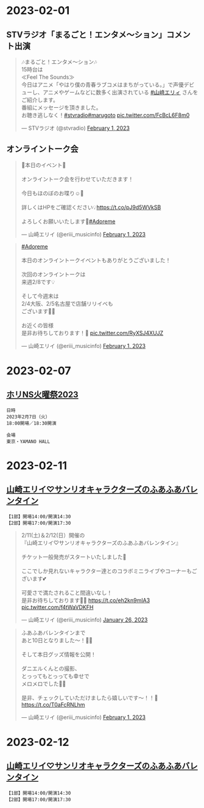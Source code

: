 # 2023-02-01

## STVラジオ「まるごと！エンタメ〜ション」コメント出演

<blockquote class="twitter-tweet" data-partner="tweetdeck"><p lang="ja" dir="ltr">🎶まるごと！エンタメ～ション🎶<br>15時台は<br>≪Feel The Sounds≫<br>今日はアニメ「やはり僕の青春ラブコメはまちがっている。」で声優デビューし、アニメやゲームなどに数多く出演されている <a href="https://twitter.com/hashtag/%E5%B1%B1%EF%A8%91%E3%82%A8%E3%83%AA%E3%82%A3?src=hash&amp;ref_src=twsrc%5Etfw">#山﨑エリィ</a> さんをご紹介します。<br>番組にメッセージを頂きました。<br>お聴き逃しなく！<a href="https://twitter.com/hashtag/stvradio?src=hash&amp;ref_src=twsrc%5Etfw">#stvradio</a><a href="https://twitter.com/hashtag/marugoto?src=hash&amp;ref_src=twsrc%5Etfw">#marugoto</a> <a href="https://t.co/FcBcL6F8m0">pic.twitter.com/FcBcL6F8m0</a></p>&mdash; STVラジオ (@stvradio) <a href="https://twitter.com/stvradio/status/1620662671996772353?ref_src=twsrc%5Etfw">February 1, 2023</a></blockquote>
<script async src="https://platform.twitter.com/widgets.js" charset="utf-8"></script>


## オンライントーク会

<blockquote class="twitter-tweet" data-partner="tweetdeck"><p lang="ja" dir="ltr">🍎本日のイベント🍎<br><br>オンライントーク会を行わせていただきます！<br><br>今日もほのぼのお喋り☺️🤍<br><br>詳しくはHPをご確認ください💡<a href="https://t.co/pJ9d5WVkSB">https://t.co/pJ9d5WVkSB</a><br><br>よろしくお願いいたします💌<a href="https://twitter.com/hashtag/Adoreme?src=hash&amp;ref_src=twsrc%5Etfw">#Adoreme</a></p>&mdash; 山崎エリイ (@eriii_musicinfo) <a href="https://twitter.com/eriii_musicinfo/status/1620677893549604864?ref_src=twsrc%5Etfw">February 1, 2023</a></blockquote>
<script async src="https://platform.twitter.com/widgets.js" charset="utf-8"></script>

<blockquote class="twitter-tweet" data-partner="tweetdeck"><p lang="ja" dir="ltr"><a href="https://twitter.com/hashtag/Adoreme?src=hash&amp;ref_src=twsrc%5Etfw">#Adoreme</a><br><br>本日のオンライントークイベントもありがとうございました！<br><br>次回のオンライントークは<br>来週2/8です💡<br><br>そして今週末は<br>2/4大阪、2/5名古屋で店舗リリイベも<br>ございます🐣✨<br><br>お近くの皆様<br>是非お待ちしております！🍎 <a href="https://t.co/RyXSJ4XUJZ">pic.twitter.com/RyXSJ4XUJZ</a></p>&mdash; 山崎エリイ (@eriii_musicinfo) <a href="https://twitter.com/eriii_musicinfo/status/1620772563587850240?ref_src=twsrc%5Etfw">February 1, 2023</a></blockquote>
<script async src="https://platform.twitter.com/widgets.js" charset="utf-8"></script>


# 2023-02-07
## [ホリNS火曜祭2023](https://www.horipro.co.jp/nsfes2023/)

    日時
    2023年2月7日（火）
    18:00開場／18:30開演

    会場
    東京・YAMANO HALL

# 2023-02-11
## [山崎エリイ♡サンリオキャラクターズのふあふあバレンタイン](https://www.puroland.jp/spl-event/erii-valentineday/)

    【1部】開場14:00/開演14:30
    【2部】開場17:00/開演17:30

<blockquote class="twitter-tweet" data-partner="tweetdeck"><p lang="ja" dir="ltr">2/11(土)＆2/12(日）開催の<br>『山崎エリイ♡サンリオキャラクターズのふあふあバレンタイン』<br><br>チケット一般発売がスタートいたしました🎀<br><br>ここでしか見れないキャラクター達とのコラボミニライブやコーナーもございます💕<br><br>可愛さで満たされること間違いなし！<br>是非お待ちしております🥳🥁 <a href="https://t.co/eh2kn9mIA3">https://t.co/eh2kn9mIA3</a> <a href="https://t.co/f4tWaVDKFH">pic.twitter.com/f4tWaVDKFH</a></p>&mdash; 山崎エリイ (@eriii_musicinfo) <a href="https://twitter.com/eriii_musicinfo/status/1618493797654233088?ref_src=twsrc%5Etfw">January 26, 2023</a></blockquote>
<script async src="https://platform.twitter.com/widgets.js" charset="utf-8"></script>

<blockquote class="twitter-tweet" data-partner="tweetdeck"><p lang="ja" dir="ltr">ふあふあバレンタインまで<br>あと10日となりました〜！🍫🎀<br><br>そして本日グッズ情報を公開！<br><br>ダニエルくんとの撮影、<br>とっってもとっっても幸せで<br>メロメロでした🤤💓<br><br>是非、チェックしていただけましたら嬉しいです〜！！🌼 <a href="https://t.co/T0aFcRNLhm">https://t.co/T0aFcRNLhm</a></p>&mdash; 山崎エリイ (@eriii_musicinfo) <a href="https://twitter.com/eriii_musicinfo/status/1620774337589678083?ref_src=twsrc%5Etfw">February 1, 2023</a></blockquote>
<script async src="https://platform.twitter.com/widgets.js" charset="utf-8"></script>

# 2023-02-12
## [山崎エリイ♡サンリオキャラクターズのふあふあバレンタイン](https://www.puroland.jp/spl-event/erii-valentineday/)

    【1部】開場14:00/開演14:30
    【2部】開場17:00/開演17:30
  

